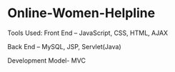 # Online-Women-Helpline
Tools Used: 
Front End – JavaScript, CSS, HTML, AJAX

Back End – MySQL, JSP, Servlet(Java)

Development Model- MVC
